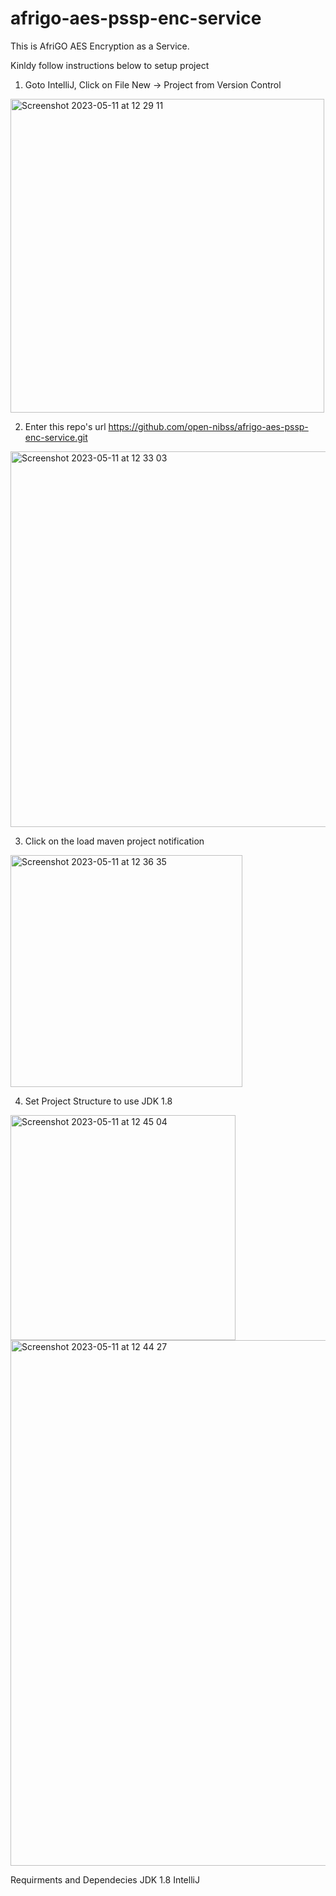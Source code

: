 # afrigo-aes-pssp-enc-service
This is AfriGO AES Encryption as a Service.

Kinldy follow instructions below to setup project

1. Goto IntelliJ, Click on File New -> Project from Version Control

<img width="502" alt="Screenshot 2023-05-11 at 12 29 11" src="https://github.com/open-nibss/afrigo-aes-pssp-enc-service/assets/57134967/c47b1b7a-2e15-4e9c-93f2-70aa8cb3db04">

2. Enter this repo's url https://github.com/open-nibss/afrigo-aes-pssp-enc-service.git

<img width="601" alt="Screenshot 2023-05-11 at 12 33 03" src="https://github.com/open-nibss/afrigo-aes-pssp-enc-service/assets/57134967/ed1adf9c-7eb3-46c0-97b0-58dc3029dbe9">

3. Click on the load maven project notification

<img width="371" alt="Screenshot 2023-05-11 at 12 36 35" src="https://github.com/open-nibss/afrigo-aes-pssp-enc-service/assets/57134967/20ae1b48-bc2d-402d-a79d-23ec3c43be20">

4. Set Project Structure to use JDK 1.8

<img width="360" alt="Screenshot 2023-05-11 at 12 45 04" src="https://github.com/open-nibss/afrigo-aes-pssp-enc-service/assets/57134967/18b22d5a-d391-4a03-baf8-b96f85c7a5a3">
<img width="841" alt="Screenshot 2023-05-11 at 12 44 27" src="https://github.com/open-nibss/afrigo-aes-pssp-enc-service/assets/57134967/0c5a655b-696a-42dc-a5ec-82a68e1079ef">

Requirments and Dependecies
JDK 1.8
IntelliJ

